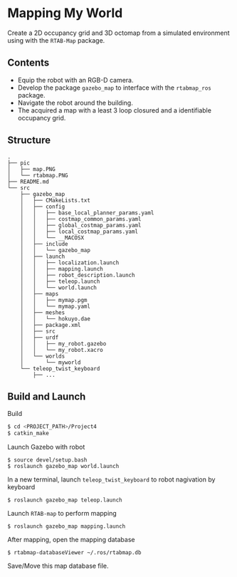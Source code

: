 # Mapping My World
Create a 2D occupancy grid and 3D octomap from a simulated environment using with the `RTAB-Map` package.

## Contents
- Equip the robot with an RGB-D camera.
- Develop the package `gazebo_map` to interface with the `rtabmap_ros` package.
- Navigate the robot around the building.
- The acquired a map with a least 3 loop closured and a identifiable occupancy grid.

## Structure
```
.
├── pic
│   ├── map.PNG
│   └── rtabmap.PNG
├── README.md
└── src
    ├── gazebo_map
    │   ├── CMakeLists.txt
    │   ├── config
    │   │   ├── base_local_planner_params.yaml
    │   │   ├── costmap_common_params.yaml
    │   │   ├── global_costmap_params.yaml
    │   │   ├── local_costmap_params.yaml
    │   │   └── __MACOSX
    │   ├── include
    │   │   └── gazebo_map
    │   ├── launch
    │   │   ├── localization.launch
    │   │   ├── mapping.launch
    │   │   ├── robot_description.launch
    │   │   ├── teleop.launch
    │   │   └── world.launch
    │   ├── maps
    │   │   ├── mymap.pgm
    │   │   └── mymap.yaml
    │   ├── meshes
    │   │   └── hokuyo.dae
    │   ├── package.xml
    │   ├── src
    │   ├── urdf
    │   │   ├── my_robot.gazebo
    │   │   └── my_robot.xacro
    │   └── worlds
    │       └── myworld
    └── teleop_twist_keyboard
        ├── ...
```


## Build and Launch
Build
```bash
$ cd <PROJECT_PATH>/Project4
$ catkin_make
```

Launch Gazebo with robot
```
$ source devel/setup.bash
$ roslaunch gazebo_map world.launch
```

In a new terminal, launch `teleop_twist_keyboard` to robot nagivation by keyboard
```
$ roslaunch gazebo_map teleop.launch
```

Launch `RTAB-map` to perform mapping
```
$ roslaunch gazebo_map mapping.launch
```

After mapping, open the mapping database
```
$ rtabmap-databaseViewer ~/.ros/rtabmap.db
```
Save/Move this map database file.

